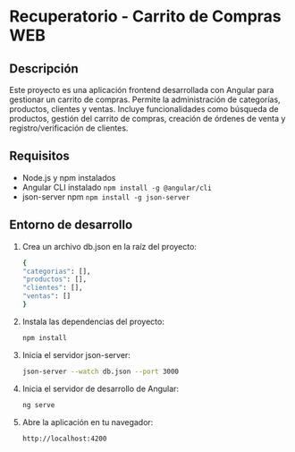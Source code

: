 # Recuperatorio - Carrito de Compras WEB

## Descripción

Este proyecto es una aplicación frontend desarrollada con Angular para gestionar un carrito de compras.
Permite la administración de categorías, productos, clientes y ventas. Incluye funcionalidades como búsqueda de productos,
gestión del carrito de compras, creación de órdenes de venta y registro/verificación de clientes.

## Requisitos

- Node.js y npm instalados
- Angular CLI instalado `npm install -g @angular/cli`
- json-server npm `npm install -g json-server`

## Entorno de desarrollo

1. Crea un archivo db.json en la raíz del proyecto:

   ```bash
   {
   "categorias": [],
   "productos": [],
   "clientes": [],
   "ventas": []
   }
   ```

2. Instala las dependencias del proyecto:

   ```bash
   npm install
   ```

3. Inicia el servidor json-server:

   ```bash
   json-server --watch db.json --port 3000
   ```

4. Inicia el servidor de desarrollo de Angular:

   ```bash
   ng serve
   ```

5. Abre la aplicación en tu navegador:

   ```bash
   http://localhost:4200
   ```
